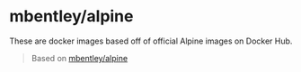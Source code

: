 # mbentley/alpine

These are docker images based off of official Alpine images on Docker Hub.

> Based on [mbentley/alpine](https://github.com/mbentley/docker-base-alpine)
